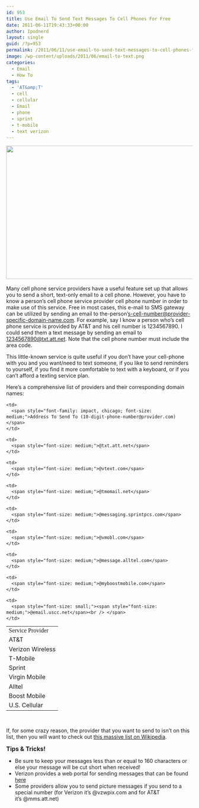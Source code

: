 ```yaml
---
id: 953
title: Use Email To Send Text Messages To Cell Phones For Free
date: 2011-06-11T19:43:33+00:00
author: Ipodnerd
layout: single
guid: /?p=953
permalink: /2011/06/11/use-email-to-send-text-messages-to-cell-phones-for-free/
image: /wp-content/uploads/2011/06/email-to-text.png
categories:
  - Email
  - How To
tags:
  - 'AT&amp;T'
  - cell
  - cellular
  - Email
  - phone
  - sprint
  - t-mobile
  - text verizon
---
```

<p style="text-align: center;">
  <a href="/wp-content/uploads/2011/06/email-to-text.png"><img class="aligncenter size-full wp-image-969" title="email-to-text" src="/wp-content/uploads/2011/06/email-to-text.png" alt="" width="576" height="360" srcset="/wp-content/uploads/2011/06/email-to-text.png 640w, /wp-content/uploads/2011/06/email-to-text-300x187.png 300w, /wp-content/uploads/2011/06/email-to-text-180x112.png 180w, /wp-content/uploads/2011/06/email-to-text-360x225.png 360w" sizes="(max-width: 576px) 100vw, 576px" /></a>
</p>

Many cell phone service providers have a useful feature set up that allows you to send a short, text-only email to a cell phone. However, you have to know a person&#8217;s cell phone service provider cell phone number in order to make use of this service. Free in most cases, this e-mail to SMS gateway can be utilized by sending an email to the-person&#8217;s-cell-number@provider-specific-domain-name.com. For example, say I know a person who&#8217;s cell phone service is provided by AT&T and his cell number is 1234567890. I could send them a text message by sending an email to 1234567890@txt.att.net. Note that the cell phone number must include the area code.

This little-known service is quite useful if you don&#8217;t have your cell-phone with you and you want/need to text someone, if you like to send reminders to yourself, if you find it more comfortable to text with a keyboard, or if you can&#8217;t afford a texting service plan.

Here&#8217;s a comprehensive list of providers and their corresponding domain names:

<table style="width: 570px;" border="0" align="center">
  <tr>
    <td>
      <span style="font-family: impact, chicago; font-size: medium;">Service Provider</span>
    </td>
    
    <td>
      <span style="font-family: impact, chicago; font-size: medium;">Address To Send To (10-digit-phone-number@provider.com)</span>
    </td>
  </tr>
  
  <tr>
    <td>
      <span style="font-size: medium;">AT&T</span>
    </td>
    
    <td>
      <span style="font-size: medium;">@txt.att.net</span>
    </td>
  </tr>
  
  <tr>
    <td>
      <span style="font-size: medium;">Verizon Wireless</span>
    </td>
    
    <td>
      <span style="font-size: medium;">@vtext.com</span>
    </td>
  </tr>
  
  <tr>
    <td>
      <span style="font-size: medium;">T-Mobile</span>
    </td>
    
    <td>
      <span style="font-size: medium;">@tmomail.net</span>
    </td>
  </tr>
  
  <tr>
    <td>
      <span style="font-size: medium;">Sprint</span>
    </td>
    
    <td>
      <span style="font-size: medium;">@messaging.sprintpcs.com</span>
    </td>
  </tr>
  
  <tr>
    <td>
      <span style="font-size: medium;">Virgin Mobile</span>
    </td>
    
    <td>
      <span style="font-size: medium;">@vmobl.com</span>
    </td>
  </tr>
  
  <tr>
    <td>
      <span style="font-size: medium;">Alltel </span>
    </td>
    
    <td>
      <span style="font-size: medium;">@message.alltel.com</span>
    </td>
  </tr>
  
  <tr>
    <td>
      <span style="font-size: medium;">Boost Mobile</span>
    </td>
    
    <td>
      <span style="font-size: medium;">@myboostmobile.com</span>
    </td>
  </tr>
  
  <tr>
    <td>
      <span style="font-size: medium;">U.S. Cellular</span>
    </td>
    
    <td>
      <span style="font-size: small;"><span style="font-size: medium;">@email.uscc.net</span><br /> </span>
    </td>
  </tr>
</table>

&nbsp;

If, for some crazy reason, the provider that you want to send to isn&#8217;t on this list, then you will want to check out <a title="http://en.wikipedia.org/wiki/List_of_SMS_gateways" href="http://en.wikipedia.org/wiki/List_of_SMS_gateways" target="_blank">this massive list on Wikipedia</a>.

**<span style="font-size: medium;">Tips & Tricks!</span>**

  * Be sure to keep your messages less than or equal to 160 characters or else your message will be cut short when received!
  * Verizon provides a web portal for sending messages that can be found <a title="http://www.vtext.com/" href="http://www.vtext.com/" target="_blank">here</a>
  * Some providers allow you to send picture messages if you send to a special number (for Verizon it&#8217;s @vzwpix.com and for AT&T it&#8217;s @mms.att.net)
